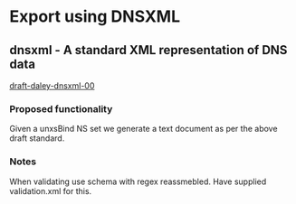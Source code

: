 # Export using DNSXML

## dnsxml - A standard XML representation of DNS data
[draft-daley-dnsxml-00](https://tools.ietf.org/id/draft-daley-dnsxml-00.html)

### Proposed functionality
Given a unxsBind NS set we generate a text document as per the above draft standard.

### Notes
When validating use schema with regex reassmebled. Have supplied validation.xml for this.
